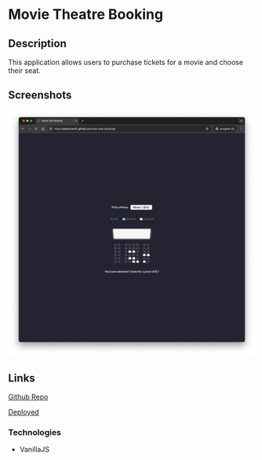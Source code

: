 # Movie Theatre Booking

## Description
This application allows users to purchase tickets for a movie and choose their seat.

## Screenshots
![](assets/screenshot1.png)

## Links

[Github Repo](https://github.com/Sarahcav97/movie-seat-booking)

[Deployed](https://sarahcav97.github.io/movie-seat-booking/)


### Technologies

* VanillaJS
